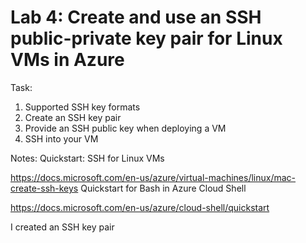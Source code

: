 # Lab 4: Create and use an SSH public-private key pair for Linux VMs in Azure

Task:
1. Supported SSH key formats
2. Create an SSH key pair
3. Provide an SSH public key when deploying a VM
4. SSH into your VM


Notes:
Quickstart: SSH for Linux VMs

https://docs.microsoft.com/en-us/azure/virtual-machines/linux/mac-create-ssh-keys
Quickstart for Bash in Azure Cloud Shell

https://docs.microsoft.com/en-us/azure/cloud-shell/quickstart



I created an SSH key pair




